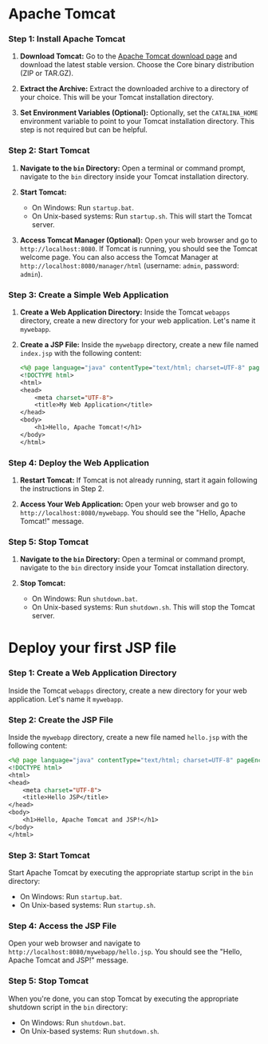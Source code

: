 # Apache Tomcat

### Step 1: Install Apache Tomcat

1. **Download Tomcat:**
   Go to the [Apache Tomcat download page](http://tomcat.apache.org/download.cgi) and download the latest stable version. Choose the Core binary distribution (ZIP or TAR.GZ).

2. **Extract the Archive:**
   Extract the downloaded archive to a directory of your choice. This will be your Tomcat installation directory.

3. **Set Environment Variables (Optional):**
   Optionally, set the `CATALINA_HOME` environment variable to point to your Tomcat installation directory. This step is not required but can be helpful.

### Step 2: Start Tomcat

1. **Navigate to the `bin` Directory:**
   Open a terminal or command prompt, navigate to the `bin` directory inside your Tomcat installation directory.

2. **Start Tomcat:**
   - On Windows: Run `startup.bat`.
   - On Unix-based systems: Run `startup.sh`.
   This will start the Tomcat server.

3. **Access Tomcat Manager (Optional):**
   Open your web browser and go to `http://localhost:8080`. If Tomcat is running, you should see the Tomcat welcome page. You can also access the Tomcat Manager at `http://localhost:8080/manager/html` (username: `admin`, password: `admin`).

### Step 3: Create a Simple Web Application

1. **Create a Web Application Directory:**
   Inside the Tomcat `webapps` directory, create a new directory for your web application. Let's name it `mywebapp`.

2. **Create a JSP File:**
   Inside the `mywebapp` directory, create a new file named `index.jsp` with the following content:

   ```jsp
   <%@ page language="java" contentType="text/html; charset=UTF-8" pageEncoding="UTF-8"%>
   <!DOCTYPE html>
   <html>
   <head>
       <meta charset="UTF-8">
       <title>My Web Application</title>
   </head>
   <body>
       <h1>Hello, Apache Tomcat!</h1>
   </body>
   </html>
   ```

### Step 4: Deploy the Web Application

1. **Restart Tomcat:**
   If Tomcat is not already running, start it again following the instructions in Step 2.

2. **Access Your Web Application:**
   Open your web browser and go to `http://localhost:8080/mywebapp`. You should see the "Hello, Apache Tomcat!" message.

### Step 5: Stop Tomcat

1. **Navigate to the `bin` Directory:**
   Open a terminal or command prompt, navigate to the `bin` directory inside your Tomcat installation directory.

2. **Stop Tomcat:**
   - On Windows: Run `shutdown.bat`.
   - On Unix-based systems: Run `shutdown.sh`.
   This will stop the Tomcat server.


# Deploy your first JSP file

### Step 1: Create a Web Application Directory

Inside the Tomcat `webapps` directory, create a new directory for your web application. Let's name it `mywebapp`.

### Step 2: Create the JSP File

Inside the `mywebapp` directory, create a new file named `hello.jsp` with the following content:

```jsp
<%@ page language="java" contentType="text/html; charset=UTF-8" pageEncoding="UTF-8"%>
<!DOCTYPE html>
<html>
<head>
    <meta charset="UTF-8">
    <title>Hello JSP</title>
</head>
<body>
    <h1>Hello, Apache Tomcat and JSP!</h1>
</body>
</html>
```

### Step 3: Start Tomcat

Start Apache Tomcat by executing the appropriate startup script in the `bin` directory:

- On Windows: Run `startup.bat`.
- On Unix-based systems: Run `startup.sh`.

### Step 4: Access the JSP File

Open your web browser and navigate to `http://localhost:8080/mywebapp/hello.jsp`. You should see the "Hello, Apache Tomcat and JSP!" message.

### Step 5: Stop Tomcat

When you're done, you can stop Tomcat by executing the appropriate shutdown script in the `bin` directory:

- On Windows: Run `shutdown.bat`.
- On Unix-based systems: Run `shutdown.sh`.

